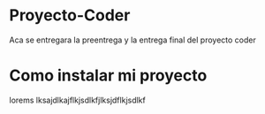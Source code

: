 # Proyecto-Coder
Aca se entregara la preentrega y la entrega final del proyecto coder


# Como instalar mi proyecto

lorems lksajdlkajflkjsdlkfjlksjdflkjsdlkf
